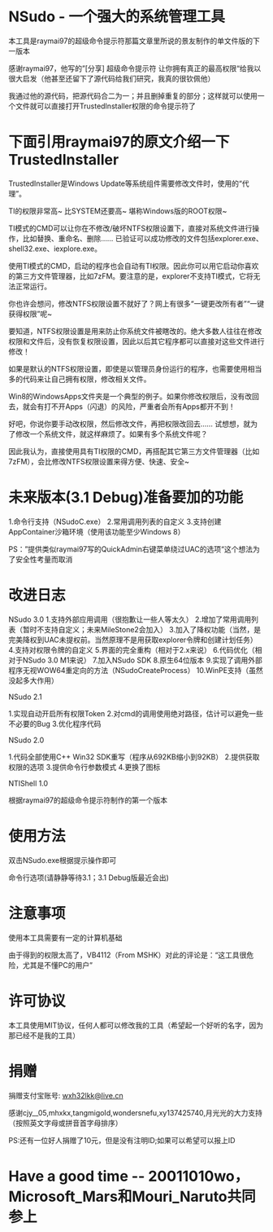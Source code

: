 NSudo - 一个强大的系统管理工具
========================================================================================

本工具是raymai97的超级命令提示符那篇文章里所说的景友制作的单文件版的下一版本

感谢raymai97，他写的”[分享] 超级命令提示符 让你拥有真正的最高权限“给我以很大启发（他甚至还留下了源代码给我们研究，我真的很钦佩他）

我通过他的源代码，把源代码合二为一；并且删掉重复的部分；这样就可以使用一个文件就可以直接打开TrustedInstaller权限的命令提示符了



下面引用raymai97的原文介绍一下TrustedInstaller
========================================================================================

TrustedInstaller是Windows Update等系统组件需要修改文件时，使用的“代理”。


TI的权限非常高~ 比SYSTEM还要高~ 堪称Windows版的ROOT权限~


TI模式的CMD可以让你在不修改/破坏NTFS权限设置下，直接对系统文件进行操作，比如替换、重命名、删除…… 已验证可以成功修改的文件包括explorer.exe、shell32.exe、iexplore.exe。


使用TI模式的CMD，启动的程序也会自动有TI权限。因此你可以用它启动你喜欢的第三方文件管理器，比如7zFM。要注意的是，explorer不支持TI模式，它将无法正常运行。


你也许会想问，修改NTFS权限设置不就好了？网上有很多“一键更改所有者”“一键获得权限”呢~


要知道，NTFS权限设置是用来防止你系统文件被瞎改的。绝大多数人往往在修改权限和文件后，没有恢复权限设置，因此以后其它程序都可以直接对这些文件进行修改！


如果是默认的NTFS权限设置，即使是以管理员身份运行的程序，也需要使用相当多的代码来让自己拥有权限，修改相关文件。


Win8的WindowsApps文件夹是一个典型的例子。如果你修改权限后，没有改回去，就会有打不开Apps（闪退）的风险，严重者会所有Apps都开不到！


好吧，你说你要手动改权限，然后修改文件，再把权限改回去…… 试想想，就为了修改一个系统文件，就这样麻烦了。如果有多个系统文件呢？


因此我认为，直接使用具有TI权限的CMD，再搭配其它第三方文件管理器（比如7zFM），会比修改NTFS权限设置来得方便、快速、安全~

未来版本(3.1 Debug)准备要加的功能
========================================================================================

1.命令行支持（NSudoC.exe）
2.常用调用列表的自定义
3.支持创建AppContainer沙箱环境（使用该功能至少Windows 8）

PS：”提供类似raymai97写的QuickAdmin右键菜单绕过UAC的选项“这个想法为了安全性考量而取消

改进日志
========================================================================================

NSudo 3.0
1.支持外部应用调用（很抱歉让一些人等太久）
2.增加了常用调用列表（暂时不支持自定义；未来MileStone2会加入）
3.加入了降权功能（当然，是完美降权到UAC未提权前。当然原理不是用获取explorer令牌和创建计划任务）
4.支持对权限令牌的自定义
5.界面的完全重构（相对于2.x来说）
6.代码优化（相对于NSudo 3.0 M1来说）
7.加入NSudo SDK
8.原生64位版本
9.实现了调用外部程序无视WOW64重定向的方法（NSudoCreateProcess）
10.WinPE支持（虽然没起多大作用）

NSudo 2.1

1.实现自动开启所有权限Token
2.对cmd的调用使用绝对路径，估计可以避免一些不必要的Bug
3.优化程序代码

NSudo 2.0

1.代码全部使用C++ Win32 SDK重写（程序从692KB缩小到92KB）
2.提供获取权限的选项
3.提供命令行参数模式
4.更换了图标

NTIShell 1.0

根据raymai97的超级命令提示符制作的第一个版本


使用方法
========================================================================================

双击NSudo.exe根据提示操作即可

命令行选项(请静静等待3.1；3.1 Debug版最近会出)



注意事项
========================================================================================

使用本工具需要有一定的计算机基础

由于得到的权限太高了，VB4112（From MSHK）对此的评论是：“这工具很危险，尤其是不懂PC的用户”

许可协议
========================================================================================

本工具使用MIT协议，任何人都可以修改我的工具（希望起一个好听的名字，因为那已经不是我的工具）


捐赠
========================================================================================

捐赠支付宝账号: wxh32lkk@live.cn

感谢cjy__05,mhxkx,tangmigoId,wondersnefu,xy137425740,月光光的大力支持（按照英文字母或拼音首字母排序）

PS:还有一位好人捐赠了10元，但是没有注明ID;如果可以希望可以报上ID

Have a good time -- 20011010wo，Microsoft_Mars和Mouri_Naruto共同参上
========================================================================================

